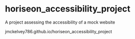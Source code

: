 # horiseon_accessibility_project
A project assessing the accessibility of a mock website

jmckelvey786.github.io/horiseon_accessibility_project
